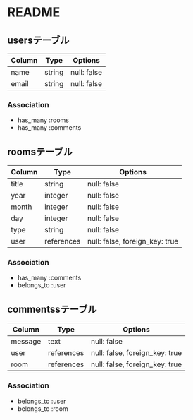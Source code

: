 # README

## usersテーブル

| Column | Type       | Options                        |
| ------ | ---------- | ------------------------------ |
| name   | string     | null: false                    |
| email  | string     | null: false                    |

### Association
- has_many :rooms
- has_many :comments

## roomsテーブル

| Column | Type       | Options                        |
| ------ | ---------- | ------------------------------ |
| title  | string     | null: false                   |
| year   | integer    | null: false                    |
| month  | integer    | null: false                    |
| day    | integer    | null: false                    |
| type   | string     | null: false                    |
| user   | references | null: false, foreign_key: true |

### Association
- has_many :comments
- belongs_to :user

## commentssテーブル

| Column | Type       | Options                        |
| ------ | ---------- | ------------------------------ |
| message | text       | null: false
| user   | references | null: false, foreign_key: true |
| room   | references | null: false, foreign_key: true |

### Association
- belongs_to :user
- belongs_to :room